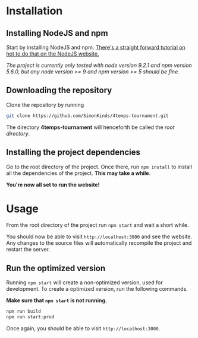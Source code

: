 # Installation
## Installing NodeJS and npm
Start by installing NodeJS and npm.
[There's a straight forward tutorial on hot to do that on the NodeJS website.](https://docs.npmjs.com/getting-started/installing-node)

_The project is currently only tested with node version 9.2.1 and npm version 5.6.0, but any node version >= 9 and npm version >= 5 should be fine._

## Downloading the repository
Clone the repository by running
```sh
git clone https://github.com/SimonKinds/4temps-tournament.git
```

The directory **4temps-tournament** will henceforth be called the _root directory_.

## Installing the project dependencies
Go to the root directory of the project.
Once there, run `npm install` to install all the dependencies of the project.
**This may take a while**.

**You're now all set to run the website!**

# Usage
From the root directory of the project run `npm start` and wait a short while.

You should now be able to visit `http://localhost:3000` and see the website.
Any changes to the source files will automatically recompile the project and restart the server.

## Run the optimized version
Running `npm start` will create a non-optimized version, used for development.
To create a optimized version, run the following commands.

**Make sure that `npm start` is not running.**
```sh
npm run build
npm run start:prod
```

Once again, you should be able to visit `http://localhost:3000`.